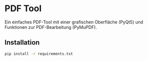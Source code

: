 # PDF Tool

Ein einfaches PDF-Tool mit einer grafischen Oberfläche (PyQt5) und Funktionen zur PDF-Bearbeitung (PyMuPDF).

## Installation

```bash
pip install -r requirements.txt
